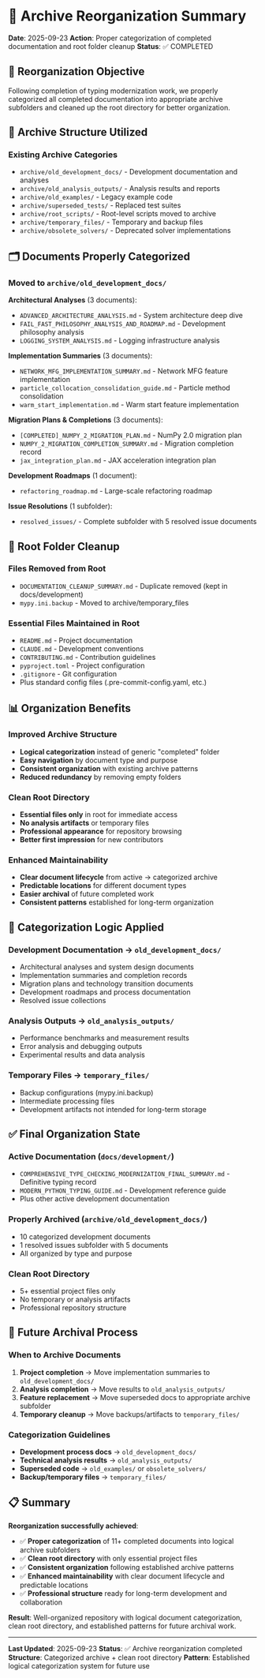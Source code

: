 # 📂 Archive Reorganization Summary

**Date**: 2025-09-23
**Action**: Proper categorization of completed documentation and root folder cleanup
**Status**: ✅ COMPLETED

## 🎯 **Reorganization Objective**

Following completion of typing modernization work, we properly categorized all completed documentation into appropriate archive subfolders and cleaned up the root directory for better organization.

## 📁 **Archive Structure Utilized**

### **Existing Archive Categories**
- `archive/old_development_docs/` - Development documentation and analyses
- `archive/old_analysis_outputs/` - Analysis results and reports
- `archive/old_examples/` - Legacy example code
- `archive/superseded_tests/` - Replaced test suites
- `archive/root_scripts/` - Root-level scripts moved to archive
- `archive/temporary_files/` - Temporary and backup files
- `archive/obsolete_solvers/` - Deprecated solver implementations

## 🗂️ **Documents Properly Categorized**

### **Moved to `archive/old_development_docs/`**

**Architectural Analyses** (3 documents):
- `ADVANCED_ARCHITECTURE_ANALYSIS.md` - System architecture deep dive
- `FAIL_FAST_PHILOSOPHY_ANALYSIS_AND_ROADMAP.md` - Development philosophy analysis
- `LOGGING_SYSTEM_ANALYSIS.md` - Logging infrastructure analysis

**Implementation Summaries** (3 documents):
- `NETWORK_MFG_IMPLEMENTATION_SUMMARY.md` - Network MFG feature implementation
- `particle_collocation_consolidation_guide.md` - Particle method consolidation
- `warm_start_implementation.md` - Warm start feature implementation

**Migration Plans & Completions** (3 documents):
- `[COMPLETED]_NUMPY_2_MIGRATION_PLAN.md` - NumPy 2.0 migration plan
- `NUMPY_2_MIGRATION_COMPLETION_SUMMARY.md` - Migration completion record
- `jax_integration_plan.md` - JAX acceleration integration plan

**Development Roadmaps** (1 document):
- `refactoring_roadmap.md` - Large-scale refactoring roadmap

**Issue Resolutions** (1 subfolder):
- `resolved_issues/` - Complete subfolder with 5 resolved issue documents

## 🧹 **Root Folder Cleanup**

### **Files Removed from Root**
- `DOCUMENTATION_CLEANUP_SUMMARY.md` - Duplicate removed (kept in docs/development)
- `mypy.ini.backup` - Moved to archive/temporary_files

### **Essential Files Maintained in Root**
- `README.md` - Project documentation
- `CLAUDE.md` - Development conventions
- `CONTRIBUTING.md` - Contribution guidelines
- `pyproject.toml` - Project configuration
- `.gitignore` - Git configuration
- Plus standard config files (.pre-commit-config.yaml, etc.)

## 📊 **Organization Benefits**

### **Improved Archive Structure**
- **Logical categorization** instead of generic "completed" folder
- **Easy navigation** by document type and purpose
- **Consistent organization** with existing archive patterns
- **Reduced redundancy** by removing empty folders

### **Clean Root Directory**
- **Essential files only** in root for immediate access
- **No analysis artifacts** or temporary files
- **Professional appearance** for repository browsing
- **Better first impression** for new contributors

### **Enhanced Maintainability**
- **Clear document lifecycle** from active → categorized archive
- **Predictable locations** for different document types
- **Easier archival** of future completed work
- **Consistent patterns** established for long-term organization

## 🎯 **Categorization Logic Applied**

### **Development Documentation** → `old_development_docs/`
- Architectural analyses and system design documents
- Implementation summaries and completion records
- Migration plans and technology transition documents
- Development roadmaps and process documentation
- Resolved issue collections

### **Analysis Outputs** → `old_analysis_outputs/`
- Performance benchmarks and measurement results
- Error analysis and debugging outputs
- Experimental results and data analysis

### **Temporary Files** → `temporary_files/`
- Backup configurations (mypy.ini.backup)
- Intermediate processing files
- Development artifacts not intended for long-term storage

## ✅ **Final Organization State**

### **Active Documentation** (`docs/development/`)
- `COMPREHENSIVE_TYPE_CHECKING_MODERNIZATION_FINAL_SUMMARY.md` - Definitive typing record
- `MODERN_PYTHON_TYPING_GUIDE.md` - Development reference guide
- Plus other active development documentation

### **Properly Archived** (`archive/old_development_docs/`)
- 10 categorized development documents
- 1 resolved issues subfolder with 5 documents
- All organized by type and purpose

### **Clean Root Directory**
- 5+ essential project files only
- No temporary or analysis artifacts
- Professional repository structure

## 🔄 **Future Archival Process**

### **When to Archive Documents**
1. **Project completion** → Move implementation summaries to `old_development_docs/`
2. **Analysis completion** → Move results to `old_analysis_outputs/`
3. **Feature replacement** → Move superseded docs to appropriate archive subfolder
4. **Temporary cleanup** → Move backups/artifacts to `temporary_files/`

### **Categorization Guidelines**
- **Development process docs** → `old_development_docs/`
- **Technical analysis results** → `old_analysis_outputs/`
- **Superseded code** → `old_examples/` or `obsolete_solvers/`
- **Backup/temporary files** → `temporary_files/`

## 📋 **Summary**

**Reorganization successfully achieved**:
- ✅ **Proper categorization** of 11+ completed documents into logical archive subfolders
- ✅ **Clean root directory** with only essential project files
- ✅ **Consistent organization** following established archive patterns
- ✅ **Enhanced maintainability** with clear document lifecycle and predictable locations
- ✅ **Professional structure** ready for long-term development and collaboration

**Result**: Well-organized repository with logical document categorization, clean root directory, and established patterns for future archival work.

---

**Last Updated**: 2025-09-23
**Status**: ✅ Archive reorganization completed
**Structure**: Categorized archive + clean root directory
**Pattern**: Established logical categorization system for future use
